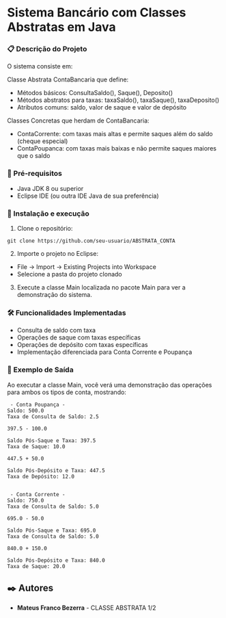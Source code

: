 # Sistema Bancário com Classes Abstratas em Java

### 📋 Descrição do Projeto

O sistema consiste em:

Classe Abstrata ContaBancaria que define:

- Métodos básicos: ConsultaSaldo(), Saque(), Deposito()
- Métodos abstratos para taxas: taxaSaldo(), taxaSaque(), taxaDeposito()
- Atributos comuns: saldo, valor de saque e valor de depósito

Classes Concretas que herdam de ContaBancaria:

- ContaCorrente: com taxas mais altas e permite saques além do saldo (cheque especial)
- ContaPoupanca: com taxas mais baixas e não permite saques maiores que o saldo

### 🔧 Pré-requisitos

- Java JDK 8 ou superior
- Eclipse IDE (ou outra IDE Java de sua preferência)
  
### 🚀 Instalação e execução

1. Clone o repositório:

```
git clone https://github.com/seu-usuario/ABSTRATA_CONTA
```

2. Importe o projeto no Eclipse:
- File → Import → Existing Projects into Workspace
- Selecione a pasta do projeto clonado

3. Execute a classe Main localizada no pacote Main para ver a demonstração do sistema.

### 🛠️ Funcionalidades Implementadas

- Consulta de saldo com taxa
- Operações de saque com taxas específicas
- Operações de depósito com taxas específicas
- Implementação diferenciada para Conta Corrente e Poupança

### 📝 Exemplo de Saída

Ao executar a classe Main, você verá uma demonstração das operações para ambos os tipos de conta, mostrando:

```
 - Conta Poupança -
Saldo: 500.0
Taxa de Consulta de Saldo: 2.5

397.5 - 100.0

Saldo Pós-Saque e Taxa: 397.5
Taxa de Saque: 10.0

447.5 + 50.0

Saldo Pós-Depósito e Taxa: 447.5
Taxa de Depósito: 12.0


 - Conta Corrente - 
Saldo: 750.0
Taxa de Consulta de Saldo: 5.0

695.0 - 50.0

Saldo Pós-Saque e Taxa: 695.0
Taxa de Consulta de Saldo: 5.0

840.0 + 150.0

Saldo Pós-Depósito e Taxa: 840.0
Taxa de Saque: 20.0
```

## ✒️ Autores

* **Mateus Franco Bezerra** - CLASSE ABSTRATA 1/2
